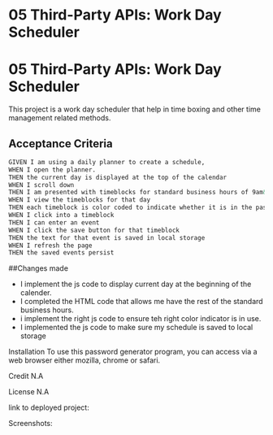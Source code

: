 # 05 Third-Party APIs: Work Day Scheduler

# 05 Third-Party APIs: Work Day Scheduler

This project is a work day scheduler that help in time boxing and other time management related methods.


## Acceptance Criteria
```md
GIVEN I am using a daily planner to create a schedule,
WHEN I open the planner.
THEN the current day is displayed at the top of the calendar
WHEN I scroll down
THEN I am presented with timeblocks for standard business hours of 9am&ndash;5pm
WHEN I view the timeblocks for that day
THEN each timeblock is color coded to indicate whether it is in the past, present, or future
WHEN I click into a timeblock
THEN I can enter an event
WHEN I click the save button for that timeblock
THEN the text for that event is saved in local storage
WHEN I refresh the page
THEN the saved events persist
```


##Changes made
* I implement the js code to display current day at the beginning of the calender.
* I completed the HTML code that allows me have the rest of the standard business hours.
* i implement the right js code to ensure teh right color indicator is in use.
* I implemented the js code to make sure my schedule is saved to local storage 


Installation
To use this password generator program, you can access via a web browser either mozilla, chrome or safari.

Credit
N.A

License
N.A


link to deployed project: 


Screenshots: 